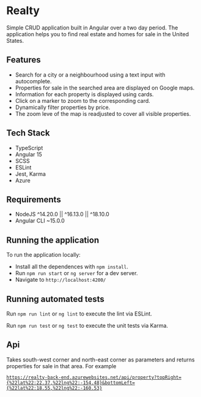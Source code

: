 # Realty
Simple CRUD application built in Angular over a two day period. The application helps you to find real estate and homes for sale in the United States.

## Features
- Search for a city or a neighbourhood using a text input with autocomplete.
- Properties for sale in the searched area are displayed on Google maps.
- Information for each property is displayed using cards.
- Click on a marker to zoom to the corresponding card.
- Dynamically filter properties by price. 
- The zoom leve of the map is readjusted to cover all visible properties.

## Tech Stack
- TypeScript
- Angular 15
- SCSS
- ESLint
- Jest, Karma
- Azure

## Requirements
- NodeJS ^14.20.0 || ^16.13.0 || ^18.10.0
- Angular CLI ~15.0.0

## Running the application
To run the application locally:
- Install all the dependences with <code>npm install</code>.
- Run <code>npm run start</code> or <code>ng server</code> for a dev server.
- Navigate to <code>http://localhost:4200/</code>

## Running automated tests
Run <code>npm run lint</code> or <code>ng lint</code> to execute the lint via ESLint.

Run <code>npm run test</code> or <code>ng test</code> to execute the unit tests via Karma.

## Api
Takes south-west corner and north-east corner as parameters and returns properties for sale in that area. For example

<code>https://realty-back-end.azurewebsites.net/api/property?topRight={%22lat%22:22.37,%22lng%22:-154.48}&bottomLeft={%22lat%22:18.55,%22lng%22:-160.53}</code>
